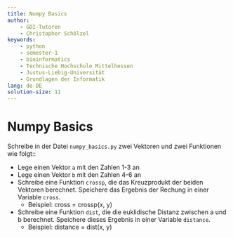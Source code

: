 ```yaml
---
title: Numpy Basics
author:
    - GDI-Tutoren
    - Christopher Schölzel
keywords:
    - python
    - semester-1
    - bioinformatics
    - Technische Hochschule Mittelhessen
    - Justus-Liebig-Universität
    - Grundlagen der Informatik
lang: de-DE
solution-size: 11
---
```


# Numpy Basics

Schreibe in der Datei `numpy_basics.py` zwei Vektoren und zwei Funktionen wie folgt::

* Lege einen Vektor `a` mit den Zahlen 1-3 an
* Lege einen Vektor `b` mit den Zahlen 4-6 an
* Schreibe eine Funktion `crossp`, die das Kreuzprodukt der beiden Vektoren berechnet. Speichere das Ergebnis der Rechung in einer Variable `cross`.
    * Beispiel: cross = crossp(x, y)
* Schreibe eine Funktion `dist`, die die euklidische Distanz zwischen a und b berechnet. Speichere dieses Ergebnis in einer Variable `distance`.
    * Beispiel: distance = dist(x, y)